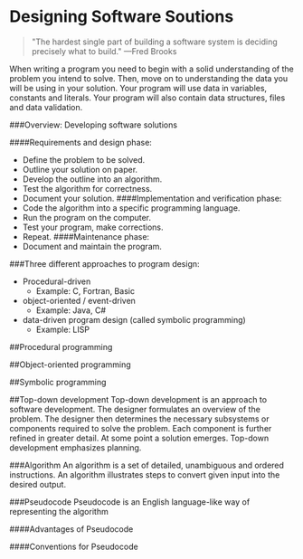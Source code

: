 # Designing Software Soutions

<blockquote>"The hardest single part of building a software system is deciding precisely what to build." —Fred Brooks
</blockquote>

When writing a program you need to begin with a solid understanding of the problem you intend to solve. Then, move on to understanding the data you will be using in your solution. Your program will use data in variables, constants and literals. Your program will also contain data structures, files and data validation.

###Overview: Developing software solutions

####Requirements and design phase:
* Define the problem to be solved.
* Outline your solution on paper.
* Develop the outline into an algorithm.
* Test the algorithm for correctness.
* Document your solution.
####Implementation and verification phase:
* Code the algorithm into a specific programming language.
* Run the program on the computer.
* Test your program, make corrections. 
* Repeat.
####Maintenance phase:
* Document and maintain the program.

###Three different approaches to program design: 
* Procedural-driven
    * Example: C, Fortran, Basic
* object-oriented / event-driven
    * Example: Java, C#
* data-driven program design (called symbolic programming)
    * Example: LISP


##Procedural programming

##Object-oriented programming

##Symbolic programming

##Top-down development
Top-down development is an approach to software development. The designer formulates an overview of the problem. The designer then determines the necessary subsystems or components required to solve the problem. Each component is further refined in greater detail. At some point a solution emerges. Top-down development emphasizes planning. 


###Algorithm
An algorithm is a set of detailed, unambiguous and ordered instructions. An algorithm illustrates steps to convert given input into the desired output. 

###Pseudocode
Pseudocode is an English language-like way of representing the algorithm

####Advantages of Pseudocode

####Conventions for Pseudocode


